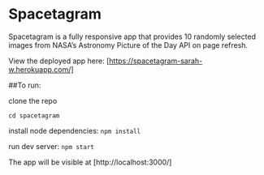 # Spacetagram

Spacetagram is a fully responsive app that provides 10 randomly selected images from NASA’s Astronomy Picture of the Day API on page refresh.

View the deployed app here: [https://spacetagram-sarah-w.herokuapp.com/]

##To run:

clone the repo

`cd spacetagram`

install node dependencies: `npm install`

run dev server: `npm start`

The app will be visible at [http://localhost:3000/]
